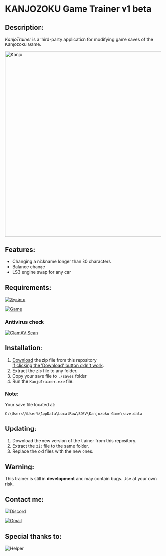 # KANJOZOKU Game Trainer v1 beta

## Description:
*KanjoTrainer* is a third-party application for modifying game saves of the Kanjozoku Game.

<img src="https://shared.akamai.steamstatic.com/store_item_assets/steam/apps/2073470/capsule_616x353.jpg?t=1720445343" alt="Kanjo" width="600"/>

## Features:
- Changing a nickname longer than 30 characters
- Balance change
- LS3 engine swap for any car

## Requirements:
[![System](https://img.shields.io/badge/System-Windows_10_64bit-blue)](https://www.microsoft.com/en-us/software-download/windows10ISO)

[![Game](https://img.shields.io/badge/Kanjozoku_Game-Latest_version-green?style=plastic&logo=steam)](https://store.steampowered.com/app/2073470/Kanjozoku_Game__Online_Street_Racing__Drift/)

### Antivirus check
[![ClamAV Scan](https://github.com/1LAE/KanjoTrainer/actions/workflows/clamav.yml/badge.svg)](https://github.com/1LAE/KanjoTrainer/actions/runs/10027744000/job/27713798634)

## Installation:
1. [Download](https://github.com/1LAE/KanjoTrainer/archive/refs/heads/main.zip) the zip file from this repository 
    <br>[If clicking the 'Download' button didn't work](https://docs.github.com/en/repositories/working-with-files/using-files/downloading-source-code-archives#downloading-source-code-archives-from-the-repository-view).
2. Extract the zip file to any folder.
3. Copy your save file to `./saves` folder
4. Run the `KanjoTrainer.exe` file.


### Note: 
Your save file located at: 
~~~
C:\Users\%User%\AppData\LocalRow\SDEV\Kanjozoku Game\save.data
~~~

## Updating:
1. Download the new version of the trainer from this repository.
2. Extract the `zip` file to the same folder.
3. Replace the old files with the new ones.


## Warning:
This trainer is still in **development** and may contain bugs. Use at your own risk.

## Contact me:
[![Discord](https://img.shields.io/badge/Discord-ILAE-red?style=plastic&logo=discord)](https://discordapp.com/users/693473943742316544)

[![Gmail](https://img.shields.io/badge/Gmail-ILAE-red?style=plastic&logo=gmail)](mailto:kanjotrainer@gmail.com?subject=Kanjozoku%20Game%20Trainer)
<!-- [<img src="https://i.redd.it/o3wqv82oqup91.png" alt="Discord" width="30" />](https://discord.com) <span style="color:Blue">**ilae_0**</span>  -->



## Special thanks to:
<!-- <span style="color:Blue">**Davai**</span> - For helping me with the project. -->
![Helper](https://img.shields.io/badge/Helping_and_testing-Davai-blue)